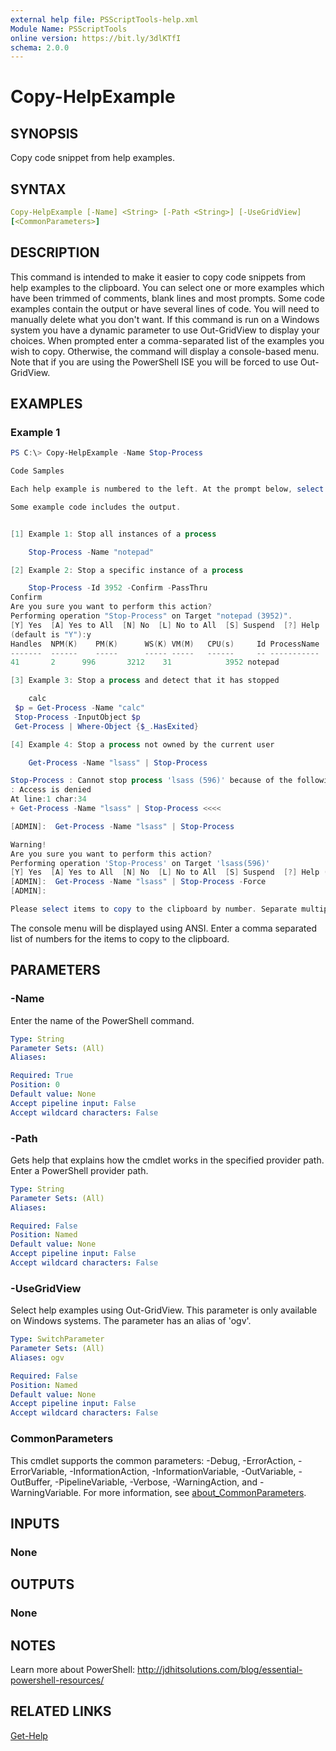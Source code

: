 ```yaml
---
external help file: PSScriptTools-help.xml
Module Name: PSScriptTools
online version: https://bit.ly/3dlKTfI
schema: 2.0.0
---
```


# Copy-HelpExample

## SYNOPSIS

Copy code snippet from help examples.

## SYNTAX

```yaml
Copy-HelpExample [-Name] <String> [-Path <String>] [-UseGridView]
[<CommonParameters>]
```

## DESCRIPTION

This command is intended to make it easier to copy code snippets from help examples to the clipboard. You can select one or more examples which have been trimmed of comments, blank lines and most prompts. Some code examples contain the output or have several lines of code. You will need to manually delete what you don't want. If this command is run on a Windows system you have a dynamic parameter to use Out-GridView to display your choices. When prompted enter a comma-separated list of the examples you wish to copy. Otherwise, the command will display a console-based menu. Note that if you are using the PowerShell ISE you will be forced to use Out-GridView.

## EXAMPLES

### Example 1

```powershell
PS C:\> Copy-HelpExample -Name Stop-Process

Code Samples

Each help example is numbered to the left. At the prompt below, select the code samples you want to copy to the clipboard. Separate multiple values with a comma.

Some example code includes the output.


[1] Example 1: Stop all instances of a process

    Stop-Process -Name "notepad"

[2] Example 2: Stop a specific instance of a process

    Stop-Process -Id 3952 -Confirm -PassThru
Confirm
Are you sure you want to perform this action?
Performing operation "Stop-Process" on Target "notepad (3952)".
[Y] Yes  [A] Yes to All  [N] No  [L] No to All  [S] Suspend  [?] Help
(default is "Y"):y
Handles  NPM(K)    PM(K)      WS(K) VM(M)   CPU(s)     Id ProcessName
-------  ------    -----      ----- -----   ------     -- -----------
41       2      996       3212    31            3952 notepad

[3] Example 3: Stop a process and detect that it has stopped

    calc
 $p = Get-Process -Name "calc"
 Stop-Process -InputObject $p
 Get-Process | Where-Object {$_.HasExited}

[4] Example 4: Stop a process not owned by the current user

    Get-Process -Name "lsass" | Stop-Process

Stop-Process : Cannot stop process 'lsass (596)' because of the following error
: Access is denied
At line:1 char:34
+ Get-Process -Name "lsass" | Stop-Process <<<<

[ADMIN]:  Get-Process -Name "lsass" | Stop-Process

Warning!
Are you sure you want to perform this action?
Performing operation 'Stop-Process' on Target 'lsass(596)'
[Y] Yes  [A] Yes to All  [N] No  [L] No to All  [S] Suspend  [?] Help (default is "Y"):
[ADMIN]:  Get-Process -Name "lsass" | Stop-Process -Force
[ADMIN]:

Please select items to copy to the clipboard by number. Separate multiple entries with a comma. Press Enter alone to cancel:
```

The console menu will be displayed using ANSI. Enter a comma separated list of numbers for the items to copy to the clipboard.

## PARAMETERS

### -Name

Enter the name of the PowerShell command.

```yaml
Type: String
Parameter Sets: (All)
Aliases:

Required: True
Position: 0
Default value: None
Accept pipeline input: False
Accept wildcard characters: False
```

### -Path

Gets help that explains how the cmdlet works in the specified provider path. Enter a PowerShell provider path.

```yaml
Type: String
Parameter Sets: (All)
Aliases:

Required: False
Position: Named
Default value: None
Accept pipeline input: False
Accept wildcard characters: False
```

### -UseGridView

Select help examples using Out-GridView. This parameter is only available on Windows systems. The parameter has an alias of 'ogv'.

```yaml
Type: SwitchParameter
Parameter Sets: (All)
Aliases: ogv

Required: False
Position: Named
Default value: None
Accept pipeline input: False
Accept wildcard characters: False
```

### CommonParameters

This cmdlet supports the common parameters: -Debug, -ErrorAction, -ErrorVariable, -InformationAction, -InformationVariable, -OutVariable, -OutBuffer, -PipelineVariable, -Verbose, -WarningAction, and -WarningVariable. For more information, see [about_CommonParameters](http://go.microsoft.com/fwlink/?LinkID=113216).

## INPUTS

### None

## OUTPUTS

### None

## NOTES

Learn more about PowerShell: http://jdhitsolutions.com/blog/essential-powershell-resources/

## RELATED LINKS

[Get-Help]()
